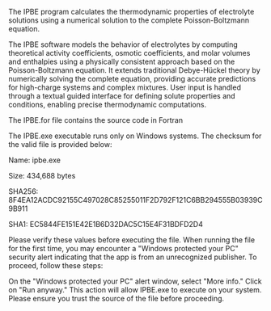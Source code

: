 The IPBE program calculates the thermodynamic properties of electrolyte solutions using a numerical solution to the complete Poisson-Boltzmann equation.


The IPBE software models the behavior of electrolytes by computing theoretical activity coefficients, osmotic coefficients, and molar volumes and enthalpies using a physically consistent approach based on the Poisson-Boltzmann equation. It extends traditional Debye-Hückel theory by numerically solving the complete equation, providing accurate predictions for high-charge systems and complex mixtures. User input is handled through a textual guided interface for defining solute properties and conditions, enabling precise thermodynamic computations.

The IPBE.for file contains the source code in Fortran

The IPBE.exe executable runs only on Windows systems. The checksum for the valid file is provided below:

Name: ipbe.exe

Size: 434,688 bytes

SHA256: 8F4EA12ACDC92155C497028C85255011F2D792F121C6BB294555B03939C9B911

SHA1: EC5844FE151E42E1B6D32DAC5C15E4F31BDFD2D4


Please verify these values before executing the file. When running the file for the first time, you may encounter a "Windows protected your PC" security alert indicating that the app is from an unrecognized publisher. To proceed, follow these steps:

On the "Windows protected your PC" alert window, select "More info."
Click on "Run anyway."
This action will allow IPBE.exe to execute on your system. Please ensure you trust the source of the file before proceeding.


